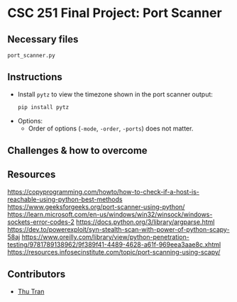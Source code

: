 # CSC 251 Final Project: Port Scanner

## Necessary files

`port_scanner.py`

## Instructions

- Install `pytz` to view the timezone shown in the port scanner output:
  ```bash
  pip install pytz
  ```
- Options:
  - Order of options (`-mode`, `-order`, `-ports`) does not matter.

## Challenges & how to overcome

## Resources

https://copyprogramming.com/howto/how-to-check-if-a-host-is-reachable-using-python-best-methods
https://www.geeksforgeeks.org/port-scanner-using-python/
https://learn.microsoft.com/en-us/windows/win32/winsock/windows-sockets-error-codes-2
https://docs.python.org/3/library/argparse.html
https://dev.to/powerexploit/syn-stealth-scan-with-power-of-python-scapy-58aj
https://www.oreilly.com/library/view/python-penetration-testing/9781789138962/9f389f41-4489-4628-a61f-969eea3aae8c.xhtml
https://resources.infosecinstitute.com/topic/port-scanning-using-scapy/

## Contributors

- [Thu Tran](https://github.com/thuntran)
